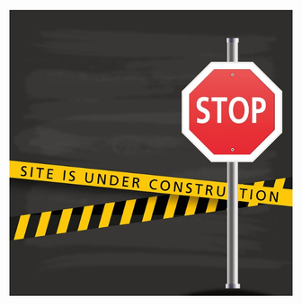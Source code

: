 <div align="center">

![Please come back later.](https://raw.githubusercontent.com/RayhanDamn/rayhandamn.github.io/refs/heads/main/assets/images/under-construction.jpg)
</div>
